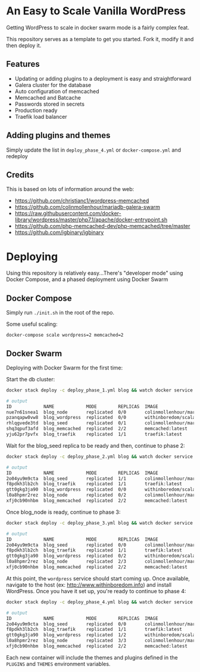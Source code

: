 # An Easy to Scale Vanilla WordPress

Getting WordPress to scale in docker swarm mode is a fairly complex feat.
 
This repository serves as a template to get you started. Fork it, modify it and then deploy it.

## Features

- Updating or adding plugins to a deployment is easy and straightforward
- Galera cluster for the database
- Auto configuration of memcached
- Memcached and Batcache
- Passwords stored in secrets
- Production ready
- Traefik load balancer

## Adding plugins and themes

Simply update the list in `deploy_phase_4.yml` or `docker-compose.yml` and redeploy

## Credits

This is based on lots of information around the web:

- https://github.com/christianc1/wordpress-memcached
- https://github.com/colinmollenhour/mariadb-galera-swarm
- https://raw.githubusercontent.com/docker-library/wordpress/master/php7.1/apache/docker-entrypoint.sh
- https://github.com/php-memcached-dev/php-memcached/tree/master
- https://github.com/igbinary/igbinary

# Deploying

Using this repository is relatively easy...There's "developer mode" using Docker Compose, and a 
phased deployment using Docker Swarm

## Docker Compose

Simply run `./init.sh` in the root of the repo.

Some useful scaling:

`docker-compose scale wordpress=2 memcached=2`

## Docker Swarm

Deploying with Docker Swarm for the first time:

Start the db cluster:
```sh
docker stack deploy -c deploy_phase_1.yml blog && watch docker service ls

# output
ID            NAME            MODE        REPLICAS  IMAGE
nue7n61snea1  blog_node       replicated  0/0       colinmollenhour/mariadb-galera-swarm:latest
pzanqapw0vw8  blog_wordpress  replicated  0/0       withinboredom/scalable-wordpress:latest
rhlqgvede3td  blog_seed       replicated  0/1       colinmollenhour/mariadb-galera-swarm:latest <-- wait for this one
shq3qpuf3afd  blog_memcached  replicated  2/2       memcached:latest
yju62pr7pvfx  blog_traefik    replicated  1/1       traefik:latest
```

Wait for the blog_seed replica to be ready and then, continue to phase 2:
```sh
docker stack deploy -c deploy_phase_2.yml blog && watch docker service ls

# output
ID            NAME            MODE        REPLICAS  IMAGE
2o04yu9m9cta  blog_seed       replicated  1/1       colinmollenhour/mariadb-galera-swarm:latest
f8pdkh3lb2ch  blog_traefik    replicated  1/1       traefik:latest
gtt0gkg3ja90  blog_wordpress  replicated  0/0       withinboredom/scalable-wordpress:latest
l0a8hpmr2rez  blog_node       replicated  0/2       colinmollenhour/mariadb-galera-swarm:latest <-- wait for this one
xfj0cb90nhbm  blog_memcached  replicated  2/2       memcached:latest
```

Once blog_node is ready, continue to phase 3:

```sh
docker stack deploy -c deploy_phase_3.yml blog && watch docker service ls

# output
ID            NAME            MODE        REPLICAS  IMAGE
2o04yu9m9cta  blog_seed       replicated  0/0       colinmollenhour/mariadb-galera-swarm:latest
f8pdkh3lb2ch  blog_traefik    replicated  1/1       traefik:latest
gtt0gkg3ja90  blog_wordpress  replicated  0/2       withinboredom/scalable-wordpress:latest <-- wait for this one
l0a8hpmr2rez  blog_node       replicated  2/3       colinmollenhour/mariadb-galera-swarm:latest <-- wait for this one
xfj0cb90nhbm  blog_memcached  replicated  2/2       memcached:latest
```

At this point, the `wordpress` service should start coming up. Once available, navigate to the host 
(ex: http://www.withinboredom.info) and install WordPress. Once you have it set up,
you're ready to continue to phase 4:

```sh
docker stack deploy -c deploy_phase_4.yml blog && watch docker service ls

# output
ID            NAME            MODE        REPLICAS  IMAGE
2o04yu9m9cta  blog_seed       replicated  0/0       colinmollenhour/mariadb-galera-swarm:latest
f8pdkh3lb2ch  blog_traefik    replicated  1/1       traefik:latest
gtt0gkg3ja90  blog_wordpress  replicated  1/2       withinboredom/scalable-wordpress:latest
l0a8hpmr2rez  blog_node       replicated  3/3       colinmollenhour/mariadb-galera-swarm:latest
xfj0cb90nhbm  blog_memcached  replicated  2/2       memcached:latest
```

Each new container will include the themes and plugins defined in the `PLUGINS` and `THEMES` environment
variables.
